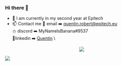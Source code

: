 ### Hi there 👋

- 🔭 I am currently in my second year at Epitech
- 📫 Contact me
📧 email ➡️ quentin.robert@epitech.eu \
⛄ discord ➡️ MyNameIsBanana#9537 \
📱linkedin ➡️ <a href="https://www.linkedin.com/in/quentinrbt/">Quentin</a> \


<p align="center">
  <img src="https://github-readme-stats.vercel.app/api?username=Masutayunikon">
</p>
<img src="https://github-profile-trophy.vercel.app/?username=Masutayunikon" />

